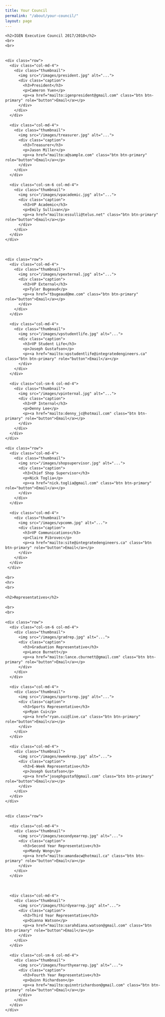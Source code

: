 ```yaml
---
title: Your Council
permalink: "/about/your-council/"
layout: page
---
```


<div class="container">

	<h2>IGEN Executive Council 2017/2018</h2>
	<br>
	<br>


	<div class="row">
	  <div class="col-md-4">
	    <div class="thumbnail">
	      <img src="/images/president.jpg" alt="...">
	      <div class="caption">
	        <h3>President</h3>
	        <p>Cameron Yuen</p>
	        <p><a href="mailto:igenpresident@gmail.com" class="btn btn-primary" role="button">Email</a></p>
	      </div>
	    </div>
	  </div>

	  <div class="col-md-4">
	    <div class="thumbnail">
	      <img src="/images/treasurer.jpg" alt="...">
	      <div class="caption">
	        <h3>Treasurer</h3>
	        <p>Jason Miller</p>
	        <p><a href="mailto:a@sample.com" class="btn btn-primary" role="button">Email</a></p>
	      </div>
	    </div>
	  </div>

	  <div class="col-sm-6 col-md-4">
	    <div class="thumbnail">
	      <img src="/images/vpacademic.jpg" alt="...">
	      <div class="caption">
	        <h3>VP Academic</h3>
	        <p>Emily Sullivan</p>
	        <p><a href="mailto:essulli@telus.net" class="btn btn-primary" role="button">Email</a></p>
	      </div>
	    </div>
	  </div>
	</div>



	<div class="row">
	  <div class="col-md-4">
	    <div class="thumbnail">
	      <img src="/images/vpexternal.jpg" alt="...">
	      <div class="caption">
	        <h3>VP External</h3>
	        <p>Tyler Bugeaud</p>
	        <p><a href="tbugeaud@me.com" class="btn btn-primary" role="button">Email</a></p>
	      </div>
	    </div>
	  </div>

	  <div class="col-md-4">
	    <div class="thumbnail">
	      <img src="/images/vpstudentlife.jpg" alt="...">
	      <div class="caption">
	        <h3>VP Student Life</h3>
	        <p>Joseph Gustafson</p>
	        <p><a href="mailto:vpstudentlife@integratedengineers.ca" class="btn btn-primary" role="button">Email</a></p>
	      </div>
	    </div>
	  </div>

	  <div class="col-sm-6 col-md-4">
	    <div class="thumbnail">
	      <img src="/images/vpinternal.jpg" alt="...">
	      <div class="caption">
	        <h3>VP Internal</h3>
	        <p>Denny Lee</p>
	        <p><a href="mailto:denny_jc@hotmail.com" class="btn btn-primary" role="button">Email</a></p>
	      </div>
	    </div>
	  </div>
	</div>

	<div class="row">
	  <div class="col-md-4">
	    <div class="thumbnail">
	      <img src="/images/shopsupervisor.jpg" alt="...">
	      <div class="caption">
	        <h3>Chief Shop Supervisor</h3>
	        <p>Nick Toglia</p>
	        <p><a href="nick.toglia@gmail.com" class="btn btn-primary" role="button">Email</a></p>
	      </div>
	    </div>
	  </div>

	  <div class="col-md-4">
	    <div class="thumbnail">
	      <img src="/images/vpcomm.jpg" alt="...">
	      <div class="caption">
	      	<h3>VP Communications</h3>
	      	<p>Claire Pibrovec</p>
	      	<p><a href="mailto:site@integratedengineers.ca" class="btn btn-primary" role="button">Email</a></p>
	      </div>
	    </div>
	  </div>
	 </div>

	<br>
	<hr>
	<br>

	<h2>Representatives</h2>

	<br>
	<br>

	<div class="row">
	  <div class="col-sm-6 col-md-4">
	    <div class="thumbnail">
	      <img src="/images/gradrep.jpg" alt="...">
	      <div class="caption">
	        <h3>Graduation Representative</h3>
	        <p>Lance Burnett</p>
	        <p><a href="mailto:lance.cburnett@gmail.com" class="btn btn-primary" role="button">Email</a></p>
	      </div>
	    </div>
	  </div>

	  <div class="col-md-4">
	    <div class="thumbnail">
	      <img src="/images/sportsrep.jpg" alt="...">
	      <div class="caption">
	        <h3>Sports Representative</h3>
	        <p>Ryan Cui</p>
	        <p><a href="ryan.cui@live.ca" class="btn btn-primary" role="button">Email</a></p>
	      </div>
	    </div>
	  </div>

	  <div class="col-md-4">
	    <div class="thumbnail">
	      <img src="/images/eweekrep.jpg" alt="...">
	      <div class="caption">
	        <h3>E-Week Representative</h3>
	        <p>Joseph Gustafson</p>
	        <p><a href="josephgustaf@gmail.com" class="btn btn-primary" role="button">Email</a></p>
	      </div>
	    </div>
	  </div>
	</div>


	<div class="row">

	  <div class="col-md-4">
	    <div class="thumbnail">
	      <img src="/images/secondyearrep.jpg" alt="...">
	      <div class="caption">
	        <h3>Second Year Representative</h3>
	        <p>Mandy Wong</p>
	        <p><a href="mailto:amandacw@hotmail.ca" class="btn btn-primary" role="button">Email</a></p>
	      </div>
	    </div>
	  </div>



	  <div class="col-md-4">
	    <div class="thumbnail">
	      <img src="/images/thirdyearrep.jpg" alt="...">
	      <div class="caption">
	        <h3>Third Year Representative</h3>
	        <p>Dianna Watson</p>
	        <p><a href="mailto:sarahdiana.watson@gmail.com" class="btn btn-primary" role="button">Email</a></p>
	      </div>
	    </div>
	  </div>

	  <div class="col-sm-6 col-md-4">
	    <div class="thumbnail">
	      <img src="/images/fourthyearrep.jpg" alt="...">
	      <div class="caption">
	        <h3>Fourth Year Representative</h3>
	        <p>Quinn Richardson</p>
	        <p><a href="mailto:quinntrichardson@gmail.com" class="btn btn-primary" role="button">Email</a></p>
	      </div>
	    </div>
	  </div>
	</div>




</div>
